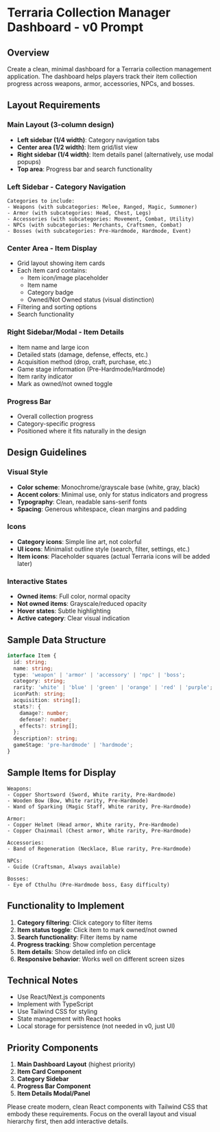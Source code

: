 # Terraria Collection Manager Dashboard - v0 Prompt

## Overview
Create a clean, minimal dashboard for a Terraria collection management application. The dashboard helps players track their item collection progress across weapons, armor, accessories, NPCs, and bosses.

## Layout Requirements

### **Main Layout (3-column design)**
- **Left sidebar (1/4 width)**: Category navigation tabs
- **Center area (1/2 width)**: Item grid/list view 
- **Right sidebar (1/4 width)**: Item details panel (alternatively, use modal popups)
- **Top area**: Progress bar and search functionality

### **Left Sidebar - Category Navigation**
```
Categories to include:
- Weapons (with subcategories: Melee, Ranged, Magic, Summoner)
- Armor (with subcategories: Head, Chest, Legs)  
- Accessories (with subcategories: Movement, Combat, Utility)
- NPCs (with subcategories: Merchants, Craftsmen, Combat)
- Bosses (with subcategories: Pre-Hardmode, Hardmode, Event)
```

### **Center Area - Item Display**
- Grid layout showing item cards
- Each item card contains:
  - Item icon/image placeholder
  - Item name
  - Category badge
  - Owned/Not Owned status (visual distinction)
- Filtering and sorting options
- Search functionality

### **Right Sidebar/Modal - Item Details**
- Item name and large icon
- Detailed stats (damage, defense, effects, etc.)
- Acquisition method (drop, craft, purchase, etc.)
- Game stage information (Pre-Hardmode/Hardmode)
- Item rarity indicator
- Mark as owned/not owned toggle

### **Progress Bar**
- Overall collection progress
- Category-specific progress
- Positioned where it fits naturally in the design

## Design Guidelines

### **Visual Style**
- **Color scheme**: Monochrome/grayscale base (white, gray, black)
- **Accent colors**: Minimal use, only for status indicators and progress
- **Typography**: Clean, readable sans-serif fonts
- **Spacing**: Generous whitespace, clean margins and padding

### **Icons**
- **Category icons**: Simple line art, not colorful
- **UI icons**: Minimalist outline style (search, filter, settings, etc.)
- **Item icons**: Placeholder squares (actual Terraria icons will be added later)

### **Interactive States**
- **Owned items**: Full color, normal opacity
- **Not owned items**: Grayscale/reduced opacity
- **Hover states**: Subtle highlighting
- **Active category**: Clear visual indication

## Sample Data Structure
```typescript
interface Item {
  id: string;
  name: string;
  type: 'weapon' | 'armor' | 'accessory' | 'npc' | 'boss';
  category: string;
  rarity: 'white' | 'blue' | 'green' | 'orange' | 'red' | 'purple';
  iconPath: string;
  acquisition: string[];
  stats?: {
    damage?: number;
    defense?: number;
    effects?: string[];
  };
  description?: string;
  gameStage: 'pre-hardmode' | 'hardmode';
}
```

## Sample Items for Display
```
Weapons:
- Copper Shortsword (Sword, White rarity, Pre-Hardmode)
- Wooden Bow (Bow, White rarity, Pre-Hardmode)
- Wand of Sparking (Magic Staff, White rarity, Pre-Hardmode)

Armor:
- Copper Helmet (Head armor, White rarity, Pre-Hardmode)
- Copper Chainmail (Chest armor, White rarity, Pre-Hardmode)

Accessories:
- Band of Regeneration (Necklace, Blue rarity, Pre-Hardmode)

NPCs:
- Guide (Craftsman, Always available)

Bosses:
- Eye of Cthulhu (Pre-Hardmode boss, Easy difficulty)
```

## Functionality to Implement
1. **Category filtering**: Click category to filter items
2. **Item status toggle**: Click item to mark owned/not owned
3. **Search functionality**: Filter items by name
4. **Progress tracking**: Show completion percentage
5. **Item details**: Show detailed info on click
6. **Responsive behavior**: Works well on different screen sizes

## Technical Notes
- Use React/Next.js components
- Implement with TypeScript
- Use Tailwind CSS for styling
- State management with React hooks
- Local storage for persistence (not needed in v0, just UI)

## Priority Components
1. **Main Dashboard Layout** (highest priority)
2. **Item Card Component** 
3. **Category Sidebar**
4. **Progress Bar Component**
5. **Item Details Modal/Panel**

Please create modern, clean React components with Tailwind CSS that embody these requirements. Focus on the overall layout and visual hierarchy first, then add interactive details.